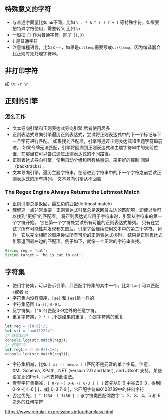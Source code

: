 ## 特殊意义的字符
- 与普通字面量比如 `ab`不同，比如 `\ . * & ^ ( ) ? + [` 等特殊字符，如果要把特殊字符使用，需要转义
比如 `\+`
- 一般把 `{}` 作为普通字符，除了 `{1,3}`
- `]` 是普通字符
- 注意编程语言，比如 c++，如果是`c:\temp`需要写成`c:\\temp`，因为编译器会比正则库先处理字符串。

## 非打印字符
如 `\t \r \n `

## 正则的引擎

### 怎么工作
- 文本导向引擎和正则表达式导向引擎,后者使用居多
- 正则表达式导向引擎遍历正则表达式，尝试将正则表达式中的下一个标记与下一个字符进行匹配。 如果找到匹配项，引擎将通过正则表达式和主题字符串前进。 如果令牌无法匹配，引擎将回溯到正则表达式和主题字符串中的先前位置，在那里它可以尝试通过正则表达式的不同路径。
- 正则表达式导向引擎，使用自动分组和所有格量词，来更好的控制 回溯（backtracks）；
- 文本导向引擎，遍历主题字符串，在前进到字符串中的下一个字符之前尝试正则表达式的所有排列。 文本导向引擎从不回溯

### The Regex Engine Always Returns the Leftmost Match
- 正则引擎总是返回，最左边的匹配(leftmost match)
- 理解这一点非常重要：正则表达式引擎总是返回最左边的匹配项，即使以后可以找到“更好”的匹配项。 将正则表达式应用于字符串时，引擎从字符串的第一个字符开始。 它在第一个字符处尝试所有可能的正则表达式排列。 只有在尝试了所有可能性并发现都失败后，引擎才会继续使用文本中的第二个字符。 同样，它以完全相同的顺序尝试所有可能的正则表达式排列。 结果是正则表达式引擎返回最左边的匹配项。例子如下，就像一个正常的字符串查找。
```java
String reg = 'cat';
String target = 'he is cat in cat';
```

## 字符集
- 使用字符集，可以告诉引擎，只匹配字符集的其中一个。比如 `[ae]` 可以匹配 `a`或者 `e`;
- 字符集内没有顺序，`[ae]` 和 `[ea]`是一样的
- 字符集范围 `[a-z]`,`[0-9]`。
- 反字符集，`[^0-9]`匹配0-9之外的任意字符。
- 重复字符集，`? * + `,不是结果的重复，而是字符集的重复
```javascript
let reg = /[0-9]+/;
let str = "asdf12224";
// 匹配1234
console.log(str.match(reg));
// 匹配222
let reg1 = /([0-9])\1+/;
console.log(str.match(reg1));
```
- 字符集相减，比如 `[ az -[ aeiuo ] ]`匹配不是元音的单个字母，注意， XML Schema, XPath, .NET (version 2.0 and later), and JGsoft 支持，某些语言比如Perl、js不支持此语法。
- 嵌套字符集相减，`[ 0-9 -[ 0-6 -[ 0-3 ] ] ]` 首先从0-6 中减去0-3，得到[ 0-9 -[ 4-6 ] ]，或[ 0-3 7-9 ]，它匹配字符串0123789中的任何字符
- 否定优先，`[ ^ 1234 -[ 3456 ] ]` 该字符类匹配除数字 1、2、3、4、5 和 6 之外的任何字符

https://www.regular-expressions.info/charclass.html





